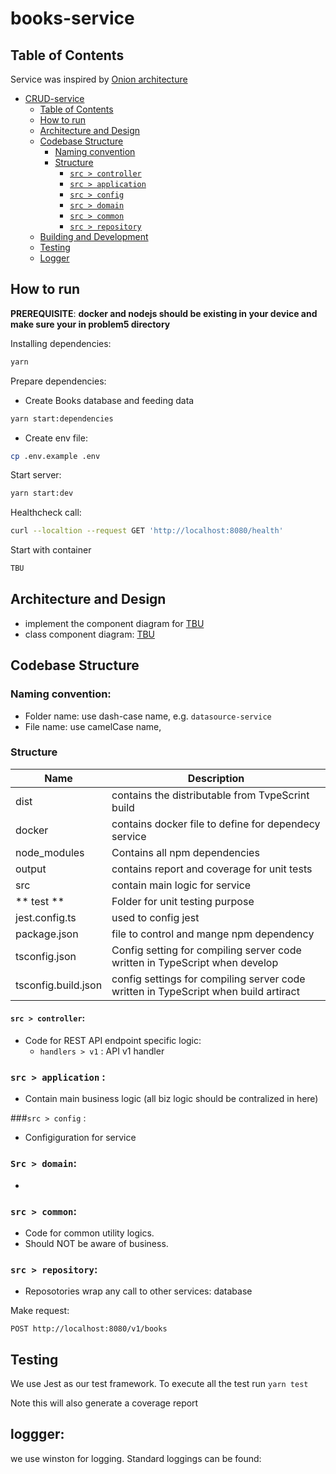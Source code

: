 # books-service

## Table of Contents

Service was inspired by [Onion architecture](https://dev.to/jnavez/make-your-microservices-tastier-by-cooking-them-with-a-sweet-onion-34n2)

-   [CRUD-service](#books-service)
    -   [Table of Contents](#table-of-contents)
    -   [How to run](#how-to-run)
    -   [Architecture and Design](#architecture-and-design)
    -   [Codebase Structure](#codebase-structure)
        -   [Naming convention](#naming-convention)
        -   [Structure](#structure)
            -   [`src > controller`](#src--controller)
            -   [`src > application`](#src--application)
            -   [`src > config`](#src--config)
            -   [`src > domain`](#src--domain)
            -   [`src > common`](#src--common)
            -   [`src > repository`](#src--repository)
    -   [Building and Development](#building-and-development)
    -   [Testing](#testing)
    -   [Logger](#logger)

## How to run
__PREREQUISITE__: __docker and nodejs should be existing in your device and make sure your in problem5 directory__

Installing dependencies:

```bash
yarn
```

Prepare dependencies:

-   Create Books database and feeding data

```bash
yarn start:dependencies
```

-   Create env file:

```bash
cp .env.example .env
```

Start server:

```bash
yarn start:dev
```

Healthcheck call:

```bash
curl --localtion --request GET 'http://localhost:8080/health'
```

Start with container

```bash
TBU
```

## Architecture and Design

-   implement the component diagram for [TBU]()
-   class component diagram: [TBU]()

## Codebase Structure

### Naming convention:

-   Folder name: use dash-case name, e.g. `datasource-service`
-   File name: use camelCase name,

### Structure

| Name                | Description                                                                         |
| ------------------- | ----------------------------------------------------------------------------------- |
| dist                | contains the distributable from TvpeScrint build                                    |
| docker              | contains docker file to define for dependecy service                                |
| node_modules        | Contains all npm dependencies                                                       |
| output              | contains report and coverage for unit tests                                         |
| src                 | contain main logic for service                                                      |
| ** test **          | Folder for unit testing purpose                                                     |
| jest.config.ts      | used to config jest                                                                 |
| package.json        | file to control and mange npm dependency                                            |
| tsconfig.json       | Config setting for compiling server code written in TypeScript when develop         |
| tsconfig.build.json | config settings for compiling server code written in TypeScript when build artiract |

#### `src > controller`:

-   Code for REST API endpoint specific logic:
    -   `handlers > v1` : API v1 handler

### `src > application` :

-   Contain main business logic (all biz logic should be contralized in here)

###`src > config` :

-   Configiguration for service

### `Src > domain`:

-

### `src > common`:

-   Code for common utility logics.
-   Should NOT be aware of business.

### `src > repository`:

-   Reposotories wrap any call to other services: database

Make request:

```http
POST http://localhost:8080/v1/books
```

## Testing

We use Jest as our test framework. To execute all the test run `yarn test`

Note this will also generate a coverage report

## loggger:

we use winston for logging.
Standard loggings can be found:
